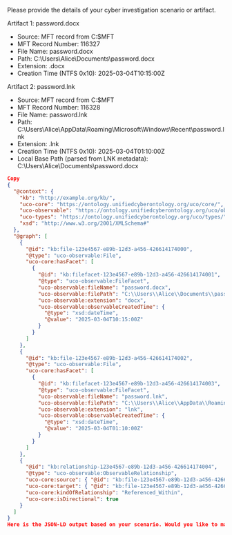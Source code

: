 Please provide the details of your cyber investigation scenario or artifact.

Artifact 1: password.docx  
- Source: MFT record from C:\$MFT  
- MFT Record Number: 116327  
- File Name: password.docx  
- Path: C:\Users\Alice\Documents\password.docx  
- Extension: .docx  
- Creation Time (NTFS 0x10): 2025-03-04T10:15:00Z  

Artifact 2: password.lnk  
- Source: MFT record from C:\$MFT  
- MFT Record Number: 116328  
- File Name: password.lnk  
- Path: C:\Users\Alice\AppData\Roaming\Microsoft\Windows\Recent\password.lnk  
- Extension: .lnk  
- Creation Time (NTFS 0x10): 2025-03-04T01:10:00Z  
- Local Base Path (parsed from LNK metadata): C:\Users\Alice\Documents\password.docx
```json 
Copy
{
  "@context": {
    "kb": "http://example.org/kb/",
    "uco-core": "https://ontology.unifiedcyberontology.org/uco/core/",
    "uco-observable": "https://ontology.unifiedcyberontology.org/uco/observable/",
    "uco-types": "https://ontology.unifiedcyberontology.org/uco/types/",
    "xsd": "http://www.w3.org/2001/XMLSchema#"
  },
  "@graph": [
    {
      "@id": "kb:file-123e4567-e89b-12d3-a456-426614174000",
      "@type": "uco-observable:File",
      "uco-core:hasFacet": [
        {
          "@id": "kb:filefacet-123e4567-e89b-12d3-a456-426614174001",
          "@type": "uco-observable:FileFacet",
          "uco-observable:fileName": "password.docx",
          "uco-observable:filePath": "C:\\Users\\Alice\\Documents\\password.docx",
          "uco-observable:extension": "docx",
          "uco-observable:observableCreatedTime": {
            "@type": "xsd:dateTime",
            "@value": "2025-03-04T10:15:00Z"
          }
        }
      ]
    },
    {
      "@id": "kb:file-123e4567-e89b-12d3-a456-426614174002",
      "@type": "uco-observable:File",
      "uco-core:hasFacet": [
        {
          "@id": "kb:filefacet-123e4567-e89b-12d3-a456-426614174003",
          "@type": "uco-observable:FileFacet",
          "uco-observable:fileName": "password.lnk",
          "uco-observable:filePath": "C:\\Users\\Alice\\AppData\\Roaming\\Microsoft\\Windows\\Recent\\password.lnk",
          "uco-observable:extension": "lnk",
          "uco-observable:observableCreatedTime": {
            "@type": "xsd:dateTime",
            "@value": "2025-03-04T01:10:00Z"
          }
        }
      ]
    },
    {
      "@id": "kb:relationship-123e4567-e89b-12d3-a456-426614174004",
      "@type": "uco-observable:ObservableRelationship",
      "uco-core:source": { "@id": "kb:file-123e4567-e89b-12d3-a456-426614174002" },
      "uco-core:target": { "@id": "kb:file-123e4567-e89b-12d3-a456-426614174000" },
      "uco-core:kindOfRelationship": "Referenced_Within",
      "uco-core:isDirectional": true
    }
  ]
}
Here is the JSON-LD output based on your scenario. Would you like to make any changes? Please validate the output using case_validate from the case_utils package to ensure compliance with the CASE/UCO ontology.
